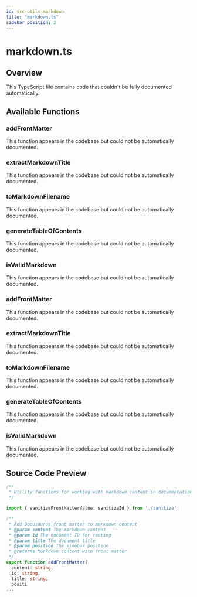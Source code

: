 ```yaml
---
id: src-utils-markdown
title: "markdown.ts"
sidebar_position: 2
---
```


# markdown.ts

## Overview

This TypeScript file contains code that couldn't be fully documented automatically.

## Available Functions

### addFrontMatter

This function appears in the codebase but could not be automatically documented.

### extractMarkdownTitle

This function appears in the codebase but could not be automatically documented.

### toMarkdownFilename

This function appears in the codebase but could not be automatically documented.

### generateTableOfContents

This function appears in the codebase but could not be automatically documented.

### isValidMarkdown

This function appears in the codebase but could not be automatically documented.

### addFrontMatter

This function appears in the codebase but could not be automatically documented.

### extractMarkdownTitle

This function appears in the codebase but could not be automatically documented.

### toMarkdownFilename

This function appears in the codebase but could not be automatically documented.

### generateTableOfContents

This function appears in the codebase but could not be automatically documented.

### isValidMarkdown

This function appears in the codebase but could not be automatically documented.



## Source Code Preview

```typescript
/**
 * Utility functions for working with markdown content in documentation
 */

import { sanitizeFrontMatterValue, sanitizeId } from './sanitize';

/**
 * Add Docusaurus front matter to markdown content
 * @param content The markdown content
 * @param id The document ID for routing
 * @param title The document title
 * @param position The sidebar position
 * @returns Markdown content with front matter
 */
export function addFrontMatter(
  content: string,
  id: string,
  title: string,
  positi
...
```
